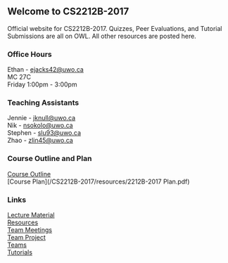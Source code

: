 
## Welcome to CS2212B-2017

Official website for CS2212B-2017. Quizzes, Peer Evaluations, and Tutorial Submissions are all on OWL. All other resources are posted here.

### Office Hours
Ethan - ejacks42@uwo.ca  
MC 27C  
Friday 1:00pm - 3:00pm  

### Teaching Assistants
Jennie - jknull@uwo.ca  
Nik - nsokolo@uwo.ca  
Stephen - slu93@uwo.ca   
Zhao - zlin45@uwo.ca   

### Course Outline and Plan
[Course Outline](2212B-2017-CourseOutline.pdf)  
[Course Plan](/CS2212B-2017/resources/2212B-2017 Plan.pdf)  

### Links
[Lecture Material](LECTURE.md)  
[Resources](RESOURCES.md)  
[Team Meetings](MEETINGS.md)  
[Team Project](PROJECT.md)  
[Teams](TEAMS.md)  
[Tutorials](TUTORIALS.md)  
 





